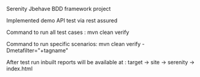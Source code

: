 Serenity Jbehave BDD framework project

Implemented demo API test via rest assured

Command to run all test cases : mvn clean verify

Command to run specific scenarios: mvn clean verify -Dmetafilter="+tagname"

After test run inbuilt reports will be available at : target -> site -> serenity -> index.html
